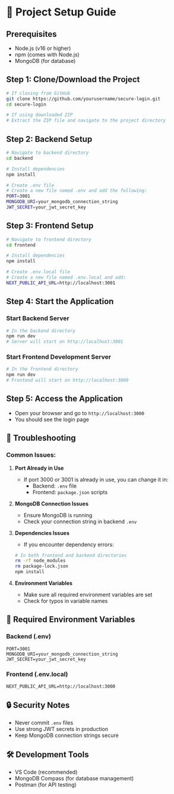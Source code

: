 # 🚀 Project Setup Guide

## Prerequisites
- Node.js (v16 or higher)
- npm (comes with Node.js)
- MongoDB (for database)

## Step 1: Clone/Download the Project
```bash
# If cloning from GitHub
git clone https://github.com/yourusername/secure-login.git
cd secure-login

# If using downloaded ZIP
# Extract the ZIP file and navigate to the project directory
```

## Step 2: Backend Setup
```bash
# Navigate to backend directory
cd backend

# Install dependencies
npm install

# Create .env file
# Create a new file named .env and add the following:
PORT=3001
MONGODB_URI=your_mongodb_connection_string
JWT_SECRET=your_jwt_secret_key
```

## Step 3: Frontend Setup
```bash
# Navigate to frontend directory
cd frontend

# Install dependencies
npm install

# Create .env.local file
# Create a new file named .env.local and add:
NEXT_PUBLIC_API_URL=http://localhost:3001
```

## Step 4: Start the Application

### Start Backend Server
```bash
# In the backend directory
npm run dev
# Server will start on http://localhost:3001
```

### Start Frontend Development Server
```bash
# In the frontend directory
npm run dev
# Frontend will start on http://localhost:3000
```

## Step 5: Access the Application
- Open your browser and go to `http://localhost:3000`
- You should see the login page

## 🔧 Troubleshooting

### Common Issues:

1. **Port Already in Use**
   - If port 3000 or 3001 is already in use, you can change it in:
     - Backend: `.env` file
     - Frontend: `package.json` scripts

2. **MongoDB Connection Issues**
   - Ensure MongoDB is running
   - Check your connection string in backend `.env`

3. **Dependencies Issues**
   - If you encounter dependency errors:
   ```bash
   # In both frontend and backend directories
   rm -rf node_modules
   rm package-lock.json
   npm install
   ```

4. **Environment Variables**
   - Make sure all required environment variables are set
   - Check for typos in variable names

## 📝 Required Environment Variables

### Backend (.env)
```
PORT=3001
MONGODB_URI=your_mongodb_connection_string
JWT_SECRET=your_jwt_secret_key
```

### Frontend (.env.local)
```
NEXT_PUBLIC_API_URL=http://localhost:3000
```

## 🔒 Security Notes
- Never commit `.env` files
- Use strong JWT secrets in production
- Keep MongoDB connection strings secure

## 🛠️ Development Tools
- VS Code (recommended)
- MongoDB Compass (for database management)
- Postman (for API testing) 
